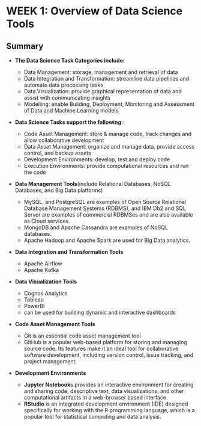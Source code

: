 # WEEK 1: Overview of Data Science Tools

## Summary

- **The Data Science Task Categories include:**
  - Data Management: storage, management and retrieval of data
  - Data Integration and Transformation: streamline data pipelines and automate data processing tasks
  - Data Visualization: provide graphical representation of data and assist with communicating insights
  - Modelling: enable Building, Deployment, Monitoring and Assessment of Data and Machine Learning models

- **Data Science Tasks support the following:**
  - Code Asset Management: store & manage code, track changes and allow collaborative development
  - Data Asset Management: organize and manage data, provide access control, and backup assets
  - Development Environments: develop, test and deploy code
  - Execution Environments: provide computational resources and run the code

- **Data Management Tools**(include Relational Databases, NoSQL Databases, and Big Data platforms)
  - MySQL, and PostgreSQL are examples of Open Source Relational Database Management Systems (RDBMS), and IBM Db2 and SQL Server are examples of commercial RDBMSes and are also available as Cloud services.
  - MongoDB and Apache Cassandra are examples of NoSQL databases.
  - Apache Hadoop and Apache Spark are used for Big Data analytics. 

- **Data Integration and Transformation Tools**
  - Apache Airflow
  - Apache Kafka

- **Data Visualization Tools**
  - Cognos Analytics
  - Tableau
  - PowerBI
  - can be used for building dynamic and interactive dashboards

- **Code Asset Management Tools**
  - Git is an essential code asset management tool
  - GitHub is a popular web-based platform for storing and managing source code. Its features make it an ideal tool for collaborative software development, including version control, issue tracking, and project management.

- **Development Environments**
  - **Jupyter Notebook**s provides an interactive environment for creating and sharing code, descriptive text, data visualizations, and other computational artifacts in a web-browser based interface. 
  - **RStudio** is an integrated development environment (IDE) designed specifically for working with the R programming language, which is a popular tool for statistical computing and data analysis.  